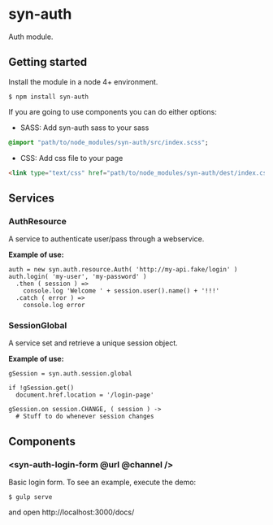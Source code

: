 # syn-auth
Auth module.

## Getting started

Install the module in a node 4+ environment.
```
$ npm install syn-auth
```

If you are going to use components you can do either options:
* SASS: Add syn-auth sass to your sass
```sass
@import "path/to/node_modules/syn-auth/src/index.scss";
```
* CSS: Add css file to your page
```html
<link type="text/css" href="path/to/node_modules/syn-auth/dest/index.css" />
```

## Services

### AuthResource
A service to authenticate user/pass through a webservice.

**Example of use:**

```coffee-script
auth = new syn.auth.resource.Auth( 'http://my-api.fake/login' )
auth.login( 'my-user', 'my-password' )
  .then ( session ) =>
    console.log 'Welcome ' + session.user().name() + '!!!'
  .catch ( error ) =>
    console.log error
```

### SessionGlobal
A service set and retrieve a unique session object.

**Example of use:**

```coffee-script
gSession = syn.auth.session.global

if !gSession.get()
  document.href.location = '/login-page'
  
gSession.on session.CHANGE, ( session ) ->
  # Stuff to do whenever session changes

```



## Components

### &lt;syn-auth-login-form @url @channel /&gt;
Basic login form.
To see an example, execute the demo:

```
$ gulp serve
```

and open http://localhost:3000/docs/
